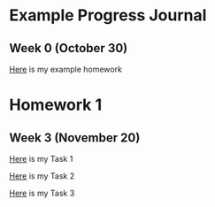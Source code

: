 # Example Progress Journal

## Week 0 (October 30)

[Here](files/Homework0_interesting_R_examples.html) is my example homework

# Homework 1

## Week 3 (November 20)

[Here](files/IE582_HW1_Q1.html) is my Task 1

[Here](files/IE582_HW1_Q2.html) is my Task 2

[Here](files/IE582_HW1_Q3.html) is my Task 3

